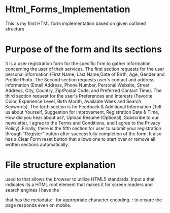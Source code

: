 # Html_Forms_Implementation
This is my first HTML form implementation based on given outlined structure
# Purpose of the form and its sections
It is a user registration form for the specific firm to gather information concerning the user of their services. 
The first section requests for the user personal information (First Name, Last Name,Date of Birth, Age, Gender and Profile Photo.
The Second section requests user's contact and address information (Email Address, Phone Number, Personal Website, Street Address, City, Country, Zip/Postal Code, and Preferred Contact Time).
The third section request for the user's Preferences and Interests (Favorite Color, Experience Level, Birth Month, Available Week and Search Keywords).
The forth section is for Feedback & Additional Information (Tell us about Yourself, Suggestion for improvement, Registration Date & Time, How did you hear about us?, Upload Resume (Optional), Subscribe to our newsletter, I agree to the Terms and Conditions, and I agree to the Privacy Policy).
Finally, there is the fifth section for user to submit your registration through "Register" button after successfully completion of the form. It also has a Clear Form reset button that allows one to start over or remove all written sections automatically. 
# File structure explanation
used <!DOCTYPE html> to that allows the browser to utilize HTML5 standards.
Input a <html lang="en"> that indicates its a HTML root element that makes it for screen readers and search engines
I have the 
<head> that has the metadata:
<meta charset="UTF-8">: for appropriate character encoding.
<meta name="viewport"...>: to ensure the page responds even on mobile.
<title> - Sets the browser tab title.
<style> - To document styles
There is then the <body> that held every visible content.
For example; 
a. <header> - displaying form title “User Registration Form”.
b. <form> - Serves as the primary container to collect user input.
the form is divided into 4 fieldset each with inputs mentioned in the form section mentioned above: 
i. <fieldset> -Personal Information
ii. <fieldset> - Contact & Address Information
iii. <fieldset> - Preferences & Interests
iv. <fieldset> - Feedback & Additional Information
Finally, there is the 
a. Form Buttons "submit" type that allows the user to send the form data.
b. Clear Form button that "reset" all fields to default.

  # Implementation notes about your approach
# How to use/view the form


